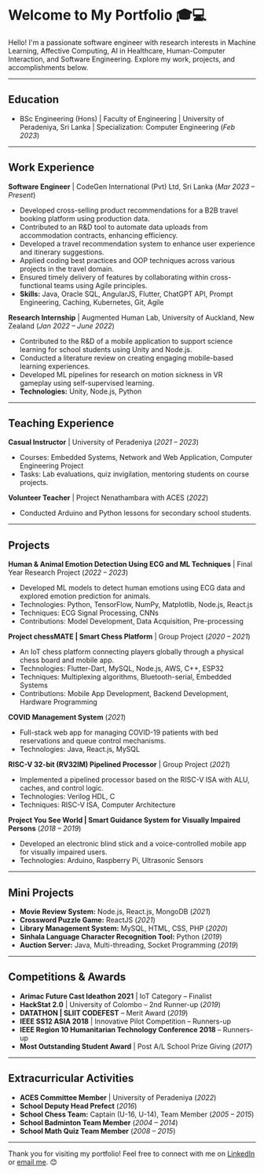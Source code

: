 # Welcome to My Portfolio 🎓💻

Hello! I'm a passionate software engineer with research interests in Machine Learning, Affective Computing, AI in Healthcare, Human-Computer Interaction, and Software Engineering. Explore my work, projects, and accomplishments below.

---

## Education  
- BSc Engineering (Hons) | Faculty of Engineering | University of Peradeniya, Sri Lanka | Specialization: Computer Engineering (_Feb 2023_) 
---

## Work Experience  

**Software Engineer** | CodeGen International (Pvt) Ltd, Sri Lanka  (_Mar 2023 – Present_)  
- Developed cross-selling product recommendations for a B2B travel booking platform using production data.  
- Contributed to an R&D tool to automate data uploads from accommodation contracts, enhancing efficiency.  
- Developed a travel recommendation system to enhance user experience and itinerary suggestions.  
- Applied coding best practices and OOP techniques across various projects in the travel domain.  
- Ensured timely delivery of features by collaborating within cross-functional teams using Agile principles.  
- **Skills:** Java, Oracle SQL, AngularJS, Flutter, ChatGPT API, Prompt Engineering, Caching, Kubernetes, Git, Agile  

**Research Internship** | Augmented Human Lab, University of Auckland, New Zealand (_Jan 2022 – June 2022_)  
- Contributed to the R&D of a mobile application to support science learning for school students using Unity and Node.js.  
- Conducted a literature review on creating engaging mobile-based learning experiences.  
- Developed ML pipelines for research on motion sickness in VR gameplay using self-supervised learning.  
- **Technologies:** Unity, Node.js, Python  

---

## Teaching Experience  

**Casual Instructor** | University of Peradeniya (_2021 – 2023_)  
  - Courses: Embedded Systems, Network and Web Application, Computer Engineering Project  
  - Tasks: Lab evaluations, quiz invigilation, mentoring students on course projects.  

**Volunteer Teacher** | Project Nenathambara with ACES (_2022_)  
  - Conducted Arduino and Python lessons for secondary school students.  

---

## Projects  

**Human & Animal Emotion Detection Using ECG and ML Techniques** | Final Year Research Project (_2022 – 2023_)  
- Developed ML models to detect human emotions using ECG data and explored emotion prediction for animals.  
- Technologies: Python, TensorFlow, NumPy, Matplotlib, Node.js, React.js  
- Techniques: ECG Signal Processing, CNNs  
- Contributions: Model Development, Data Acquisition, Pre-processing  

**Project chessMATE | Smart Chess Platform** | Group Project (_2020 – 2021_)  
- An IoT chess platform connecting players globally through a physical chess board and mobile app.  
- Technologies: Flutter-Dart, MySQL, Node.js, AWS, C++, ESP32  
- Techniques: Multiplexing algorithms, Bluetooth-serial, Embedded Systems  
- Contributions: Mobile App Development, Backend Development, Hardware Programming  

**COVID Management System** (_2021_)  
- Full-stack web app for managing COVID-19 patients with bed reservations and queue control mechanisms.  
- Technologies: Java, React.js, MySQL  

**RISC-V 32-bit (RV32IM) Pipelined Processor** | Group Project (_2021_)  
- Implemented a pipelined processor based on the RISC-V ISA with ALU, caches, and control logic.  
- Technologies: Verilog HDL, C  
- Techniques: RISC-V ISA, Computer Architecture  

**Project You See World | Smart Guidance System for Visually Impaired Persons** (_2018 – 2019_)  
- Developed an electronic blind stick and a voice-controlled mobile app for visually impaired users.  
- Technologies: Arduino, Raspberry Pi, Ultrasonic Sensors  

---

## Mini Projects  
- **Movie Review System:** Node.js, React.js, MongoDB (_2021_)  
- **Crossword Puzzle Game:** ReactJS (_2021_)  
- **Library Management System:** MySQL, HTML, CSS, PHP (_2020_)  
- **Sinhala Language Character Recognition Tool:** Python (_2019_)  
- **Auction Server:** Java, Multi-threading, Socket Programming (_2019_)  

---

## **Competitions & Awards**  
- **Arimac Future Cast Ideathon 2021** | IoT Category – Finalist  
- **HackStat 2.0** | University of Colombo – 2nd Runner-up (_2019_)  
- **DATATHON | SLIIT CODEFEST** – Merit Award (_2019_)  
- **IEEE SS12 ASIA 2018** | Innovative Pilot Competition – Runners-up  
- **IEEE Region 10 Humanitarian Technology Conference 2018** – Runners-up  
- **Most Outstanding Student Award** | Post A/L School Prize Giving (_2017_)  

---

## **Extracurricular Activities**  
- **ACES Committee Member** | University of Peradeniya (_2022_)  
- **School Deputy Head Prefect** (_2016_)  
- **School Chess Team:** Captain (U-16, U-14), Team Member (_2005 – 2015_)   
- **School Badminton Team Member** (_2004 – 2014_)  
- **School Math Quiz Team Member** (_2008 – 2015_)  

---

Thank you for visiting my portfolio! Feel free to connect with me on [LinkedIn](https://lk.linkedin.com/in/damsy-de-silva) or [email me](mailto:damsydesilva@gmail.com). 😊

